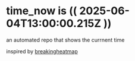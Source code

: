 # time_now is (( 2025-06-04T13:00:00.215Z ))

an automated repo that shows the currnent time

inspired by [breakingheatmap](https://github.com/breakingheatmap/breakingheatmap)